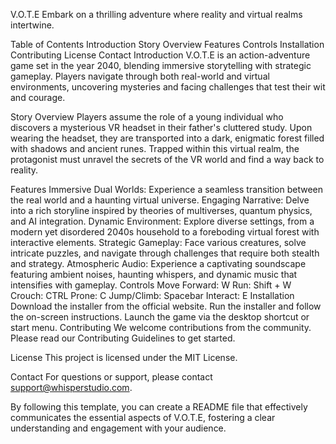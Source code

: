 V.O.T.E
Embark on a thrilling adventure where reality and virtual realms intertwine.

Table of Contents
Introduction
Story Overview
Features
Controls
Installation
Contributing
License
Contact
Introduction
V.O.T.E is an action-adventure game set in the year 2040, blending immersive storytelling with strategic gameplay. Players navigate through both real-world and virtual environments, uncovering mysteries and facing challenges that test their wit and courage.

Story Overview
Players assume the role of a young individual who discovers a mysterious VR headset in their father's cluttered study. Upon wearing the headset, they are transported into a dark, enigmatic forest filled with shadows and ancient runes. Trapped within this virtual realm, the protagonist must unravel the secrets of the VR world and find a way back to reality.

Features
Immersive Dual Worlds: Experience a seamless transition between the real world and a haunting virtual universe.
Engaging Narrative: Delve into a rich storyline inspired by theories of multiverses, quantum physics, and AI integration.
Dynamic Environment: Explore diverse settings, from a modern yet disordered 2040s household to a foreboding virtual forest with interactive elements.
Strategic Gameplay: Face various creatures, solve intricate puzzles, and navigate through challenges that require both stealth and strategy.
Atmospheric Audio: Experience a captivating soundscape featuring ambient noises, haunting whispers, and dynamic music that intensifies with gameplay.
Controls
Move Forward: W
Run: Shift + W
Crouch: CTRL
Prone: C
Jump/Climb: Spacebar
Interact: E
Installation
Download the installer from the official website.
Run the installer and follow the on-screen instructions.
Launch the game via the desktop shortcut or start menu.
Contributing
We welcome contributions from the community. Please read our Contributing Guidelines to get started.

License
This project is licensed under the MIT License.

Contact
For questions or support, please contact support@whisperstudio.com.

By following this template, you can create a README file that effectively communicates the essential aspects of V.O.T.E, fostering a clear understanding and engagement with your audience.
